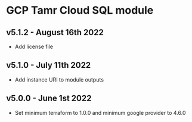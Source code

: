# GCP Tamr Cloud SQL module

## v5.1.2 - August 16th 2022
* Add license file

## v5.1.0 - July 11th 2022
* Add instance URI to module outputs

## v5.0.0 - June 1st 2022
* Set minimum terraform to 1.0.0 and minimum google provider to 4.6.0

